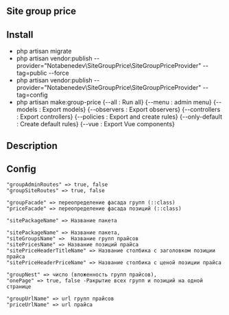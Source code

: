 ## Site group price

## Install

- php artisan migrate
- php artisan vendor:publish --provider="Notabenedev\SiteGroupPrice\SiteGroupPriceProvider" --tag=public --force
- php artisan vendor:publish --provider="Notabenedev\SiteGroupPrice\SiteGroupPriceProvider" --tag=config
- php artisan make:group-price 
{--all : Run all}
{--menu : admin menu}
{--models : Export models}
{--observers : Export observers}
{--controllers : Export controllers}
{--policies : Export and create rules}
{--only-default : Create default rules}
{--vue : Export Vue components}

## Description

## Config
    
    "groupAdminRoutes" => true, false
    "groupSiteRoutes" => true, false
    
    "groupFacade" => переопределение фасада групп (::class)
    "priceFacade" => переопределение фасада позиций (::class)
    
    "sitePackageName" => Название пакета
    
    "sitePackageName" => Название пакета,
    "siteGroupsName" =>  Название групп прайсов
    "sitePricesName" => Название позиций прайса
    "sitePriceHeaderTitleName" => Название столбика с заголовком позиции прайса
    "sitePriceHeaderPriceName" => Название столбика с ценой позиции прайса
    
    "groupNest" => число (вложенность групп прайсов),
    "onePage" => true, false -Ракрытие всех групп и позиций на одной странице
     
    "groupUrlName" => url групп прайсов
    "priceUrlName" => url прайса